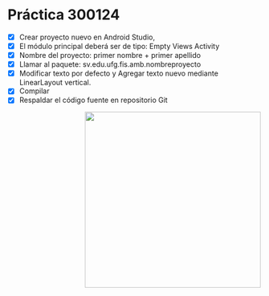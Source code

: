 # Práctica 300124
- [x] Crear proyecto nuevo en Android Studio,
- [x] El módulo principal deberá ser de tipo: Empty Views Activity
- [x] Nombre del proyecto: primer nombre + primer apellido
- [x] Llamar al paquete: sv.edu.ufg.fis.amb.nombreproyecto
- [x] Modificar texto por defecto y Agregar texto nuevo mediante LinearLayout vertical.
- [x] Compilar
- [x] Respaldar el código fuente en repositorio Git
<img src="https://i.pinimg.com/originals/57/61/5b/57615b8c0092a66c1d4058b1692955cc.gif" align="right" width=350px />
